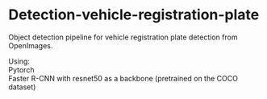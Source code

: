 # Detection-vehicle-registration-plate

Object detection pipeline for vehicle registration plate detection from OpenImages.

Using:\
Pytorch \
Faster R-CNN with resnet50 as a backbone (pretrained on the COCO dataset)
